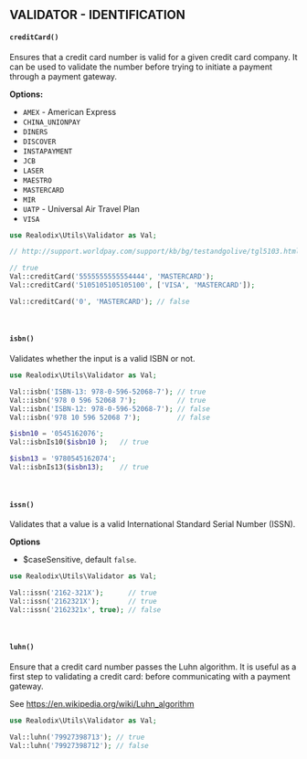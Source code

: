 VALIDATOR - IDENTIFICATION
---

#### `creditCard()`

Ensures that a credit card number is valid for a given credit card company. It can be used to validate the number before trying to initiate a payment through a payment gateway.

**Options:**
- `AMEX` - American Express
- `CHINA_UNIONPAY`
- `DINERS`
- `DISCOVER`
- `INSTAPAYMENT`
- `JCB`
- `LASER`
- `MAESTRO`
- `MASTERCARD`
- `MIR`
- `UATP` - Universal Air Travel Plan
- `VISA`

```php
use Realodix\Utils\Validator as Val;

// http://support.worldpay.com/support/kb/bg/testandgolive/tgl5103.html

// true
Val::creditCard('5555555555554444', 'MASTERCARD');
Val::creditCard('5105105105105100', ['VISA', 'MASTERCARD']);

Val::creditCard('0', 'MASTERCARD'); // false
```

<br>

#### `isbn()`

Validates whether the input is a valid ISBN or not.

```php
use Realodix\Utils\Validator as Val;

Val::isbn('ISBN-13: 978-0-596-52068-7'); // true
Val::isbn('978 0 596 52068 7');          // true
Val::isbn('ISBN-12: 978-0-596-52068-7'); // false
Val::isbn('978 10 596 52068 7');         // false

$isbn10 = '0545162076';
Val::isbnIs10($isbn10 );   // true

$isbn13 = '9780545162074';
Val::isbnIs13($isbn13);    // true
```

<br>

#### `issn()`

Validates that a value is a valid International Standard Serial Number (ISSN).

**Options**
- $caseSensitive, default `false`.

```php
use Realodix\Utils\Validator as Val;

Val::issn('2162-321X');      // true
Val::issn('2162321X');       // true
Val::issn('2162321x', true); // false
```

<br>

#### `luhn()`

Ensure that a credit card number passes the Luhn algorithm. It is useful as a first step to validating a credit card: before communicating with a payment gateway.

See https://en.wikipedia.org/wiki/Luhn_algorithm

```php
use Realodix\Utils\Validator as Val;

Val::luhn('79927398713'); // true
Val::luhn('79927398712'); // false
```
